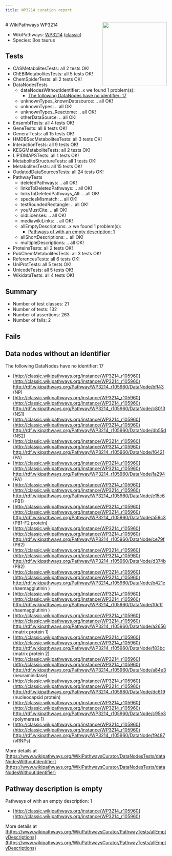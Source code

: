 ```yaml
---
title: WP3214 curation report
---
```


<img style="float: right; width: 200px" src="https://upload.wikimedia.org/wikipedia/commons/thumb/8/83/Wplogo_with_text_500.png/640px-Wplogo_with_text_500.png" />
# WikiPathways WP3214

* WikiPathways: [WP3214](https://wikipathways.org/pathways/WP3214) ([classic](https://classic.wikipathways.org/instance/WP3214))
* Species: Bos taurus
## Tests
* CASMetabolitesTests: all 2 tests OK!
* ChEBIMetabolitesTests: all 5 tests OK!
* ChemSpiderTests: all 2 tests OK!
* DataNodesTests
    * dataNodesWithoutIdentifier: .x we found 1 problem(s):
        * [The following DataNodes have no identifier: 17](#8792c497)
    * unknownTypes_knownDatasource: .. all OK!
    * unknownTypes: .. all OK!
    * unknownTypes_Reactome: .. all OK!
    * otherDataSource: .. all OK!
* EnsemblTests: all 4 tests OK!
* GeneTests: all 8 tests OK!
* GeneralTests: all 15 tests OK!
* HMDBSecMetabolitesTests: all 3 tests OK!
* InteractionTests: all 9 tests OK!
* KEGGMetaboliteTests: all 2 tests OK!
* LIPIDMAPSTests: all 1 tests OK!
* MetaboliteStructureTests: all 1 tests OK!
* MetabolitesTests: all 15 tests OK!
* OudatedDataSourcesTests: all 24 tests OK!
* PathwayTests
    * deletedPathways: .. all OK!
    * linksToDeletedPathways: .. all OK!
    * linksToDeletedPathways_All: .. all OK!
    * speciesMismatch: .. all OK!
    * testRoundedRectangle: .. all OK!
    * youMustCite: .. all OK!
    * oldLicenses: .. all OK!
    * mediawikiLinks: .. all OK!
    * allEmptyDescriptions: .x we found 1 problem(s):
        * [Pathways of with an empty description: 1](#798a4967)
    * allShortDescriptions: .. all OK!
    * multipleDescriptions: .. all OK!
* ProteinsTests: all 2 tests OK!
* PubChemMetabolitesTests: all 3 tests OK!
* ReferencesTests: all 6 tests OK!
* UniProtTests: all 5 tests OK!
* UnicodeTests: all 5 tests OK!
* WikidataTests: all 4 tests OK!


## Summary

* Number of test classes: 21
* Number of tests: 132
* Number of assertions: 263
* Number of fails: 2

## Fails

<a name="8792c497" />

## Data nodes without an identifier

The following DataNodes have no identifier: 17

* [http://classic.wikipathways.org/instance/WP3214_r105960](http://classic.wikipathways.org/instance/WP3214_r105960) http://rdf.wikipathways.org/Pathway/WP3214_r105960/DataNode/bff43 (NP)
* [http://classic.wikipathways.org/instance/WP3214_r105960](http://classic.wikipathways.org/instance/WP3214_r105960) http://rdf.wikipathways.org/Pathway/WP3214_r105960/DataNode/c8013 (NS1)
* [http://classic.wikipathways.org/instance/WP3214_r105960](http://classic.wikipathways.org/instance/WP3214_r105960) http://rdf.wikipathways.org/Pathway/WP3214_r105960/DataNode/db55d (NS2)
* [http://classic.wikipathways.org/instance/WP3214_r105960](http://classic.wikipathways.org/instance/WP3214_r105960) http://rdf.wikipathways.org/Pathway/WP3214_r105960/DataNode/f6421 (PA)
* [http://classic.wikipathways.org/instance/WP3214_r105960](http://classic.wikipathways.org/instance/WP3214_r105960) http://rdf.wikipathways.org/Pathway/WP3214_r105960/DataNode/fa294 (PA)
* [http://classic.wikipathways.org/instance/WP3214_r105960](http://classic.wikipathways.org/instance/WP3214_r105960) http://rdf.wikipathways.org/Pathway/WP3214_r105960/DataNode/e15c6 (PB1)
* [http://classic.wikipathways.org/instance/WP3214_r105960](http://classic.wikipathways.org/instance/WP3214_r105960) http://rdf.wikipathways.org/Pathway/WP3214_r105960/DataNode/a59c3 (PB1-F2 protein)
* [http://classic.wikipathways.org/instance/WP3214_r105960](http://classic.wikipathways.org/instance/WP3214_r105960) http://rdf.wikipathways.org/Pathway/WP3214_r105960/DataNode/ce79f (PB2)
* [http://classic.wikipathways.org/instance/WP3214_r105960](http://classic.wikipathways.org/instance/WP3214_r105960) http://rdf.wikipathways.org/Pathway/WP3214_r105960/DataNode/d374b (PB2)
* [http://classic.wikipathways.org/instance/WP3214_r105960](http://classic.wikipathways.org/instance/WP3214_r105960) http://rdf.wikipathways.org/Pathway/WP3214_r105960/DataNode/b421e (haemagglutinin )
* [http://classic.wikipathways.org/instance/WP3214_r105960](http://classic.wikipathways.org/instance/WP3214_r105960) http://rdf.wikipathways.org/Pathway/WP3214_r105960/DataNode/f0c1f (haemagglutinin )
* [http://classic.wikipathways.org/instance/WP3214_r105960](http://classic.wikipathways.org/instance/WP3214_r105960) http://rdf.wikipathways.org/Pathway/WP3214_r105960/DataNode/a2656 (matrix protein 1)
* [http://classic.wikipathways.org/instance/WP3214_r105960](http://classic.wikipathways.org/instance/WP3214_r105960) http://rdf.wikipathways.org/Pathway/WP3214_r105960/DataNode/f83bc (matrix protein 2)
* [http://classic.wikipathways.org/instance/WP3214_r105960](http://classic.wikipathways.org/instance/WP3214_r105960) http://rdf.wikipathways.org/Pathway/WP3214_r105960/DataNode/a84e3 (neuraminidase)
* [http://classic.wikipathways.org/instance/WP3214_r105960](http://classic.wikipathways.org/instance/WP3214_r105960) http://rdf.wikipathways.org/Pathway/WP3214_r105960/DataNode/dc619 (nucleocapsid protein)
* [http://classic.wikipathways.org/instance/WP3214_r105960](http://classic.wikipathways.org/instance/WP3214_r105960) http://rdf.wikipathways.org/Pathway/WP3214_r105960/DataNode/c95e3 (polymerase 1)
* [http://classic.wikipathways.org/instance/WP3214_r105960](http://classic.wikipathways.org/instance/WP3214_r105960) http://rdf.wikipathways.org/Pathway/WP3214_r105960/DataNode/f9487 (vRNPs)


More details at [https://www.wikipathways.org/WikiPathwaysCurator/DataNodesTests/dataNodesWithoutIdentifier](https://www.wikipathways.org/WikiPathwaysCurator/DataNodesTests/dataNodesWithoutIdentifier)

<a name="798a4967" />

## Pathway description is empty

Pathways of with an empty description: 1

* [http://classic.wikipathways.org/instance/WP3214_r105960](http://classic.wikipathways.org/instance/WP3214_r105960)

More details at [https://www.wikipathways.org/WikiPathwaysCurator/PathwayTests/allEmptyDescriptions](https://www.wikipathways.org/WikiPathwaysCurator/PathwayTests/allEmptyDescriptions)

